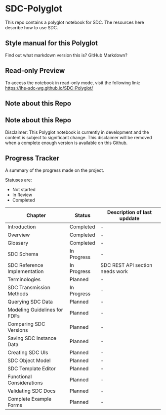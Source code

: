 # SDC-Polyglot

This repo contains a polyglot notebook for SDC. The resources here describe how to use SDC. 

## Style manual for this Polyglot 

Find out what markdown version this is? GitHub Markdown?

## Read-only Preview

To access the notebook in read-only mode, visit the following link: https://ihe-sdc-wg.github.io/SDC-Polyglot/

## Note about this Repo


## Note about this Repo

Disclaimer: This Polyglot notebook is currently in development and the content is subject to significant change. This disclaimer will be removed when a complete enough version is available on this Github. 

## Progress Tracker

A summary of the progress made on the project.

Statuses are:

* Not started
* In Review
* Completed

| Chapter                      | Status      | Description of last upddate        |
|------------------------------|-------------|------------------------------------|
| Introduction                 | Completed   | -                                  |
| Overview                     | Completed   | -                                  |
| Glossary                     | Completed   | -                                  |
| SDC Schema                   | In Progress | -                                  |
| SDC Reference Implementation | In Progress | SDC REST API section needs work    |
| Terminologies                | Planned     | -                                  |
| SDC Transmission Methods     | In Progress | -                                  |
| Querying SDC Data            | Planned     | -                                  |
| Modeling Guidelines for FDFs | Planned     | -                                  |
| Comparing SDC Versions       | Planned     | -                                  |
| Saving SDC Instance Data     | Planned     | -                                  |
| Creating SDC UIs             | Planned     | -                                  |
| SDC Object Model             | Planned     | -                                  |
| SDC Template Editor          | Planned     | -                                  |
| Functional Considerations    | Planned     | -                                  |
| Validating SDC Docs          | Planned     | -                                  |
| Complete Example Forms       | Planned     | -                                  |